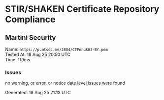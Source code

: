# STIR/SHAKEN Certificate Repository Compliance

## Martini Security

Name: `https://p.mtsec.me/2884/CTPnnuk63-BY.pem`\
Tested At: 18 Aug 25 20:50 UTC\
Time: 119ms

### Issues

no warning, or error, or notice date level issues were found

Generated: 18 Aug 25 21:13 UTC
